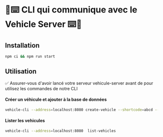 # 🚗⌨️ CLI qui communique avec le Vehicle Server ⌨️🚗

## Installation

```bash
npm ci && npm run start
```

## Utilisation

✅ Assurer-vous d'avoir lancé votre serveur vehicule-server avant de pour utilisez les commandes de notre CLI

#### Créer un véhicule et ajouter à la base de données

```bash
vehicle-cli --address=localhost:8080 create-vehicle --shortcode=abcd --battery=12 --longitude=20.0 --latitude=30.0
```

#### Lister les vehicules

```bash
vehicle-cli --address=localhost:8080  list-vehicles
```